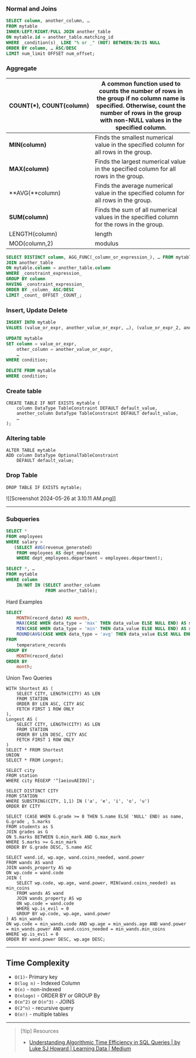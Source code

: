 ### Normal and Joins

```sql
SELECT column, another_column, …
FROM mytable
INNER/LEFT/RIGHT/FULL JOIN another_table
ON mytable.id = another_table.matching_id
WHERE _condition(s)_ LIKE "% or _" (NOT) BETWEEN/IN/IS NULL
ORDER BY column, … ASC/DESC
LIMIT num_limit OFFSET num_offset;
```

### Aggregate
| **COUNT(*****)**, **COUNT(**column**)** | A common function used to counts the number of rows in the group if no column name is specified. Otherwise, count the number of rows in the group with non-NULL values in the specified column. |
| --------------------------------------- | ----------------------------------------------------------------------------------------------------------------------------------------------------------------------------------------------- |
| **MIN(**column**)**                     | Finds the smallest numerical value in the specified column for all rows in the group.                                                                                                           |
| **MAX(**column**)**                     | Finds the largest numerical value in the specified column for all rows in the group.                                                                                                            |
| **AVG(**column)                         | Finds the average numerical value in the specified column for all rows in the group.                                                                                                            |
| **SUM(**column**)**                     | Finds the sum of all numerical values in the specified column for the rows in the group.                                                                                                        |
| LENGTH(column)                          | length                                                                                                                                                                                          |
| MOD(column,2)                           | modulus                                                                                                                                                                                         |
```sql
SELECT DISTINCT column, AGG_FUNC(_column_or_expression_), … FROM mytable
JOIN another_table
ON mytable.column = another_table.column
WHERE _constraint_expression_
GROUP BY column
HAVING _constraint_expression_
ORDER BY _column_ ASC/DESC
LIMIT _count_ OFFSET _COUNT_;
```

### Insert, Update Delete
```sql
INSERT INTO mytable 
VALUES (value_or_expr, another_value_or_expr, …), (value_or_expr_2, another_value_or_expr_2, …), …;
```

```sql
UPDATE mytable
SET column = value_or_expr, 
    other_column = another_value_or_expr, 
    …
WHERE condition;
```

```sql
DELETE FROM mytable
WHERE condition;
```

### Create table
```mysql
CREATE TABLE IF NOT EXISTS mytable (
    column DataType TableConstraint DEFAULT default_value,
    another_column DataType TableConstraint DEFAULT default_value,
    …
);
```

### Altering table
```mysql
ALTER TABLE mytable
ADD column DataType OptionalTableConstraint 
    DEFAULT default_value;
```

### Drop Table
```mysql
DROP TABLE IF EXISTS mytable;
```

![[Screenshot 2024-05-26 at 3.10.11 AM.png]]


---

### Subqueries
```sql
SELECT *
FROM employees
WHERE salary > 
   (SELECT AVG(revenue_generated)
    FROM employees AS dept_employees
    WHERE dept_employees.department = employees.department);
```

```sql
SELECT *, …
FROM mytable
WHERE column
    IN/NOT IN (SELECT another_column
               FROM another_table);
```

Hard Examples
```sql
SELECT 
    MONTH(record_date) AS month,
    MAX(CASE WHEN data_type = 'max' THEN data_value ELSE NULL END) AS max,
    MIN(CASE WHEN data_type = 'min' THEN data_value ELSE NULL END) AS min,
    ROUND(AVG(CASE WHEN data_type = 'avg' THEN data_value ELSE NULL END)) AS avg
FROM 
    temperature_records
GROUP BY 
    MONTH(record_date)
ORDER BY 
    month;
```

Union Two Queries
```mysql
WITH Shortest AS (
    SELECT CITY, LENGTH(CITY) AS LEN
    FROM STATION
    ORDER BY LEN ASC, CITY ASC
    FETCH FIRST 1 ROW ONLY
),
Longest AS (
    SELECT CITY, LENGTH(CITY) AS LEN
    FROM STATION
    ORDER BY LEN DESC, CITY ASC
    FETCH FIRST 1 ROW ONLY
)
SELECT * FROM Shortest
UNION
SELECT * FROM Longest;
```

```mysql
SELECT city
FROM station
WHERE city REGEXP '^[aeiouAEIOU]';

SELECT DISTINCT CITY
FROM STATION
WHERE SUBSTRING(CITY, 1,1) IN ('a', 'e', 'i', 'o', 'u')
ORDER BY CITY
```

```mysql
SELECT (CASE WHEN G.grade >= 8 THEN S.name ELSE 'NULL' END) as name, G.grade , S.marks
FROM students as S
JOIN grades as G
ON S.marks BETWEEN G.min_mark AND G.max_mark
WHERE S.marks >= G.min_mark
ORDER BY G.grade DESC, S.name ASC
```

```mysql
SELECT wand.id, wp.age, wand.coins_needed, wand.power
FROM wands AS wand
JOIN wands_property AS wp
ON wp.code = wand.code
JOIN (
    SELECT wp.code, wp.age, wand.power, MIN(wand.coins_needed) as min_coins
    FROM wands AS wand
    JOIN wands_property AS wp
    ON wp.code = wand.code
    WHERE wp.is_evil = 0
    GROUP BY wp.code, wp.age, wand.power
) AS min_wands
ON wp.code = min_wands.code AND wp.age = min_wands.age AND wand.power = min_wands.power AND wand.coins_needed = min_wands.min_coins
WHERE wp.is_evil = 0
ORDER BY wand.power DESC, wp.age DESC;
```

---

## Time Complexity
- `O(1)`- Primary key
- `O(log n)` - Indexed Column
- `O(n)` - non-indexed
- `O(nlogn)` - ORDER BY or GROUP By
- `O(n^2)` or `O(n^3)` - JOINS
- `O(2^n)` - recursive query
- `O(n!)` - multiple tables

---
>[!tip] Resources
>- [Understanding Algorithmic Time Efficiency in SQL Queries | by Luke SJ Howard | Learning Data | Medium](https://medium.com/learning-data/understanding-algorithmic-time-efficiency-in-sql-queries-616176a85d02)

